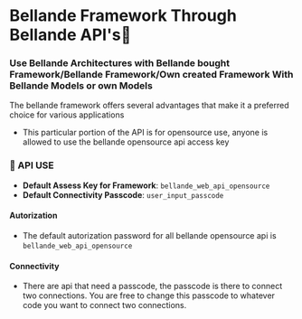 # Bellande Framework Through Bellande API's🚀

### Use Bellande Architectures with Bellande bought Framework/Bellande Framework/Own created Framework With Bellande Models or own Models

The bellande framework offers several advantages that make it a preferred choice for various applications
- This particular portion of the API is for opensource use, anyone is allowed to use the bellande opensource api access key


### 🔑 API USE
- **Default Assess Key for Framework**: ``bellande_web_api_opensource`` 
- **Default Connectivity Passcode**: ``user_input_passcode``

#### Autorization
- The default autorization password for all bellande opensource api is ``bellande_web_api_opensource``

#### Connectivity
- There are api that need a passcode, the passcode is there to connect two connections. You are free to change this passcode to whatever code you want to connect two connections.
